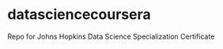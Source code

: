 datasciencecoursera
===================

Repo for Johns Hopkins Data Science Specialization Certificate
